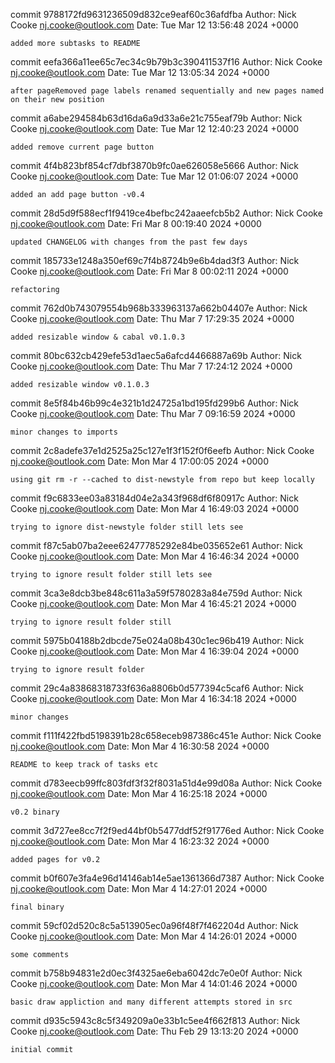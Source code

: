 commit 9788172fd9631236509d832ce9eaf60c36afdfba
Author: Nick Cooke <nj.cooke@outlook.com>
Date:   Tue Mar 12 13:56:48 2024 +0000

    added more subtasks to README

commit eefa366a11ee65c7ec34c9b79b3c390411537f16
Author: Nick Cooke <nj.cooke@outlook.com>
Date:   Tue Mar 12 13:05:34 2024 +0000

    after pageRemoved page labels renamed sequentially and new pages named on their new position

commit a6abe294584b63d16da6a9d33a6e21c755eaf79b
Author: Nick Cooke <nj.cooke@outlook.com>
Date:   Tue Mar 12 12:40:23 2024 +0000

    added remove current page button

commit 4f4b823bf854cf7dbf3870b9fc0ae626058e5666
Author: Nick Cooke <nj.cooke@outlook.com>
Date:   Tue Mar 12 01:06:07 2024 +0000

    added an add page button -v0.4

commit 28d5d9f588ecf1f9419ce4befbc242aaeefcb5b2
Author: Nick Cooke <nj.cooke@outlook.com>
Date:   Fri Mar 8 00:19:40 2024 +0000

    updated CHANGELOG with changes from the past few days

commit 185733e1248a350ef69c7f4b8724b9e6b4dad3f3
Author: Nick Cooke <nj.cooke@outlook.com>
Date:   Fri Mar 8 00:02:11 2024 +0000

    refactoring

commit 762d0b743079554b968b333963137a662b04407e
Author: Nick Cooke <nj.cooke@outlook.com>
Date:   Thu Mar 7 17:29:35 2024 +0000

    added resizable window & cabal v0.1.0.3

commit 80bc632cb429efe53d1aec5a6afcd4466887a69b
Author: Nick Cooke <nj.cooke@outlook.com>
Date:   Thu Mar 7 17:24:12 2024 +0000

    added resizable window v0.1.0.3

commit 8e5f84b46b99c4e321b1d24725a1bd195fd299b6
Author: Nick Cooke <nj.cooke@outlook.com>
Date:   Thu Mar 7 09:16:59 2024 +0000

    minor changes to imports

commit 2c8adefe37e1d2525a25c127e1f3f152f0f6eefb
Author: Nick Cooke <nj.cooke@outlook.com>
Date:   Mon Mar 4 17:00:05 2024 +0000

    using git rm -r --cached to dist-newstyle from repo but keep locally

commit f9c6833ee03a83184d04e2a343f968df6f80917c
Author: Nick Cooke <nj.cooke@outlook.com>
Date:   Mon Mar 4 16:49:03 2024 +0000

    trying to ignore dist-newstyle folder still lets see

commit f87c5ab07ba2eee62477785292e84be035652e61
Author: Nick Cooke <nj.cooke@outlook.com>
Date:   Mon Mar 4 16:46:34 2024 +0000

    trying to ignore result folder still lets see

commit 3ca3e8dcb3be848c611a3a59f5780283a84e759d
Author: Nick Cooke <nj.cooke@outlook.com>
Date:   Mon Mar 4 16:45:21 2024 +0000

    trying to ignore result folder still

commit 5975b04188b2dbcde75e024a08b430c1ec96b419
Author: Nick Cooke <nj.cooke@outlook.com>
Date:   Mon Mar 4 16:39:04 2024 +0000

    trying to ignore result folder

commit 29c4a83868318733f636a8806b0d577394c5caf6
Author: Nick Cooke <nj.cooke@outlook.com>
Date:   Mon Mar 4 16:34:18 2024 +0000

    minor changes

commit f111f422fbd5198391b28c658eceb987386c451e
Author: Nick Cooke <nj.cooke@outlook.com>
Date:   Mon Mar 4 16:30:58 2024 +0000

    README to keep track of tasks etc

commit d783eecb99ffc803fdf3f32f8031a51d4e99d08a
Author: Nick Cooke <nj.cooke@outlook.com>
Date:   Mon Mar 4 16:25:18 2024 +0000

    v0.2 binary

commit 3d727ee8cc7f2f9ed44bf0b5477ddf52f91776ed
Author: Nick Cooke <nj.cooke@outlook.com>
Date:   Mon Mar 4 16:23:32 2024 +0000

    added pages for v0.2

commit b0f607e3fa4e96d14146ab14e5ae1361366d7387
Author: Nick Cooke <nj.cooke@outlook.com>
Date:   Mon Mar 4 14:27:01 2024 +0000

    final binary

commit 59cf02d520c8c5a513905ec0a96f48f7f462204d
Author: Nick Cooke <nj.cooke@outlook.com>
Date:   Mon Mar 4 14:26:01 2024 +0000

    some comments

commit b758b94831e2d0ec3f4325ae6eba6042dc7e0e0f
Author: Nick Cooke <nj.cooke@outlook.com>
Date:   Mon Mar 4 14:01:46 2024 +0000

    basic draw appliction and many different attempts stored in src

commit d935c5943c8c5f349209a0e33b1c5ee4f662f813
Author: Nick Cooke <nj.cooke@outlook.com>
Date:   Thu Feb 29 13:13:20 2024 +0000

    initial commit
